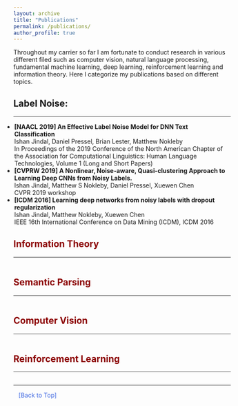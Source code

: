 ```yaml
---
layout: archive
title: "Publications"
permalink: /publications/
author_profile: true
---
```



<html>
<head>
<style>
a:link {
  color: RoyalBlue;
  background-color: transparent;
  text-decoration: none;
}

a:visited {
  color: Purple;
  background-color: transparent;
  text-decoration: none;
}

a:hover {
  color: RoyalBlue;
  background-color: transparent;
  text-decoration: underline;
}

a:active {
  color: DarkRed;
  background-color: transparent;
  text-decoration: underline;
}
</style>  
</head>  
  
<body>
  
Throughout my carrier so far I am fortunate to conduct research in various different filed such as computer vision, natural language processing, fundamental machine learning, deep learning, reinforcement learning and information theory. Here I categorize my publications based on different topics.
 
  
<h2 style="color:DarkRed;"><a id="Lable Noise">Label Noise:</a></h2>  
<hr style="height:1px;border:none;color:#333;background-color:#333;" /> 
  
<ul style="margin:1;padding:1">
  
  <li>  <b>[NAACL 2019] An Effective Label Noise Model for DNN Text Classification </b> <a href="https://aclanthology.org/N19-1328/" target="_blank" LINK="red"></a>
  <br> Ishan Jindal, Daniel Pressel, Brian Lester, Matthew Nokleby
  <br> In Proceedings of the 2019 Conference of the North American Chapter of the Association for Computational Linguistics: Human Language Technologies, Volume 1 (Long and Short Papers)</li>  
  
  
  <li>  <b>[CVPRW 2019] A Nonlinear, Noise-aware, Quasi-clustering Approach to Learning Deep CNNs from Noisy Labels.</b>  <a href="https://openaccess.thecvf.com/content_CVPRW_2019/papers/Deep%20Vision%20Workshop/Jindal_A_Nonlinear_Noise-aware_Quasi-clustering_Approach_to_Learning_Deep_CNNs_from_CVPRW_2019_paper.pdf" target="_blank" LINK="red"></a>
  <br>  Ishan Jindal, Matthew S Nokleby, Daniel Pressel, Xuewen Chen
  <br> CVPR 2019 workshop </li>  
  
  <li>  <b>[ICDM 2016] Learning deep networks from noisy labels with dropout regularization </b> <a href="https://ieeexplore.ieee.org/abstract/document/7837934" target="_blank" LINK="red"></a>
  <br> Ishan Jindal, Matthew Nokleby, Xuewen Chen
  <br> IEEE 16th International Conference on Data Mining (ICDM), ICDM 2016</li>  
  
</ul>    
  
  
<h2 style="color:DarkRed;">Information Theory</h2>  
<hr style="height:1px;border:none;color:#333;background-color:#333;" /> 
  
<ul style="margin:1;padding:1">
  
</ul> 
  
<h2 style="color:DarkRed;">Semantic Parsing</h2>  
<hr style="height:1px;border:none;color:#333;background-color:#333;" /> 
  
<ul style="margin:1;padding:1">
  
</ul>  
  
<h2 style="color:DarkRed;">Computer Vision</h2>  
<hr style="height:1px;border:none;color:#333;background-color:#333;" /> 
  
<ul style="margin:1;padding:1">
   
</ul>  
    
<h2 style="color:DarkRed;">Reinforcement Learning</h2>  
<hr style="height:1px;border:none;color:#333;background-color:#333;" /> 

<ul style="margin:1;padding:1">

</ul>  
 
  
<hr style="color:black;">

&nbsp;&nbsp;
<a href="https://ijindal.github.io/publications">[Back to Top]</a> &nbsp;

</body>
</html>
